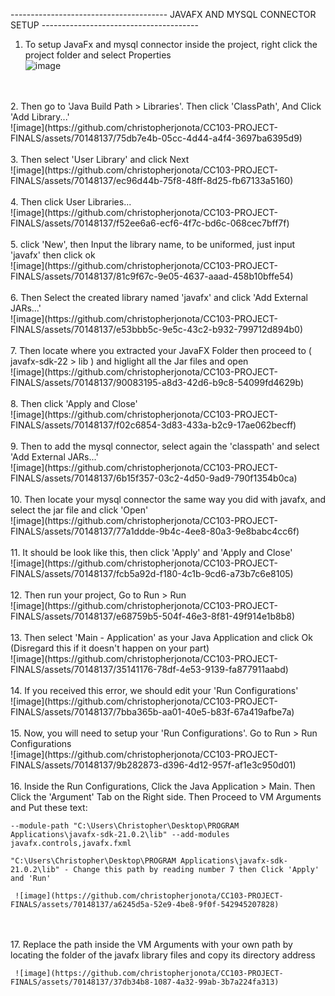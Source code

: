 --------------------------------------- JAVAFX AND MYSQL CONNECTOR SETUP ---------------------------------------

1. To setup JavaFx and mysql connector inside the project, right click the project folder and select Properties<br>
     ![image](https://github.com/christopherjonota/CC103-PROJECT-FINALS/assets/70148137/b024d662-92c8-41b6-9a14-640b33ed4a14)

<br>
<br>
2. Then go to 'Java Build Path > Libraries'.   Then click 'ClassPath',   And Click 'Add Library...'<br>
     ![image](https://github.com/christopherjonota/CC103-PROJECT-FINALS/assets/70148137/75db7e4b-05cc-4d44-a4f4-3697ba6395d9)

<br>
<br>
3. Then select 'User Library' and click Next<br>
     ![image](https://github.com/christopherjonota/CC103-PROJECT-FINALS/assets/70148137/ec96d44b-75f8-48ff-8d25-fb67133a5160)

<br>
<br>
4. Then click User Libraries...<br>
     ![image](https://github.com/christopherjonota/CC103-PROJECT-FINALS/assets/70148137/f52ee6a6-ecf6-4f7c-bd6c-068cec7bff7f)

<br>
<br>
5. click 'New', then Input the library name, to be uniformed, just input 'javafx' then click ok<br>
      ![image](https://github.com/christopherjonota/CC103-PROJECT-FINALS/assets/70148137/81c9f67c-9e05-4637-aaad-458b10bffe54)

<br>
<br>
6. Then Select the created library named 'javafx' and click 'Add External JARs...'<br>
      ![image](https://github.com/christopherjonota/CC103-PROJECT-FINALS/assets/70148137/e53bbb5c-9e5c-43c2-b932-799712d894b0)

<br>
<br>
7. Then locate where you extracted your JavaFX Folder then proceed to ( javafx-sdk-22 > lib ) and higlight all the Jar files and open<br>
     ![image](https://github.com/christopherjonota/CC103-PROJECT-FINALS/assets/70148137/90083195-a8d3-42d6-b9c8-54099fd4629b)

<br>
<br>
8. Then click 'Apply and Close'<br>
     ![image](https://github.com/christopherjonota/CC103-PROJECT-FINALS/assets/70148137/f02c6854-3d83-433a-b2c9-17ae062becff)

<br>
<br>
9. Then to add the mysql connector, select again the 'classpath' and select 'Add External JARs...'<br>
     ![image](https://github.com/christopherjonota/CC103-PROJECT-FINALS/assets/70148137/6b15f357-03c2-4d50-9ad9-790f1354b0ca)

<br>
<br>
10. Then locate your mysql connector the same way you did with javafx, and select the jar file and click 'Open'<br>
     ![image](https://github.com/christopherjonota/CC103-PROJECT-FINALS/assets/70148137/77a1ddde-9b4c-4ee8-80a3-9e8babc4cc6f)
<br>

<br>
11. It should be look like this, then click 'Apply'  and 'Apply and Close'<br>
     ![image](https://github.com/christopherjonota/CC103-PROJECT-FINALS/assets/70148137/fcb5a92d-f180-4c1b-9cd6-a73b7c6e8105)

<br>
<br>
12. Then run your project, Go to Run > Run<br>
     ![image](https://github.com/christopherjonota/CC103-PROJECT-FINALS/assets/70148137/e68759b5-504f-46e3-8f81-49f914e1b8b8)

<br>
<br>
13. Then select 'Main - Application' as your Java Application and click Ok (Disregard this if it doesn't happen on your part)<br>
     ![image](https://github.com/christopherjonota/CC103-PROJECT-FINALS/assets/70148137/35141176-78df-4e53-9139-fa877911aabd)

<br>
<br>
14. If you received this error, we should edit your 'Run Configurations'<br>
     ![image](https://github.com/christopherjonota/CC103-PROJECT-FINALS/assets/70148137/7bba365b-aa01-40e5-b83f-67a419afbe7a)

<br>
<br>
15. Now, you will need to setup your 'Run Configurations'. Go to Run > Run Configurations<br>
     ![image](https://github.com/christopherjonota/CC103-PROJECT-FINALS/assets/70148137/9b282873-d396-4d12-957f-af1e3c950d01)

<br>
<br>
16. Inside the Run Configurations, Click the Java Application > Main. Then Click the 'Argument' Tab on the Right side.
    Then Proceed to VM Arguments and Put these text:

    --module-path "C:\Users\Christopher\Desktop\PROGRAM Applications\javafx-sdk-21.0.2\lib" --add-modules javafx.controls,javafx.fxml

    "C:\Users\Christopher\Desktop\PROGRAM Applications\javafx-sdk-21.0.2\lib" - Change this path by reading number 7 then Click 'Apply' and 'Run'
    
     ![image](https://github.com/christopherjonota/CC103-PROJECT-FINALS/assets/70148137/a6245d5a-52e9-4be8-9f0f-542945207828)

<br>
<br>
17. Replace the path inside the VM Arguments with your own path by locating the folder of the javafx library files and copy its directory address

    
     ![image](https://github.com/christopherjonota/CC103-PROJECT-FINALS/assets/70148137/37db34b8-1087-4a32-99ab-3b7a224fa313)
